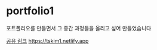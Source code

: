 # portfolio1

포트폴리오를 만들면서 그 중간 과정들을 올리고 싶어 만들었습니다

[공유 링크](https://tskim1.netlify.app)
  https://tskim1.netlify.app
